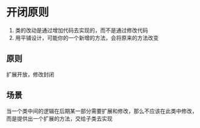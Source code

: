 # 开闭原则

1. 类的改动是通过增加代码去实现的，而不是通过修改代码
2. 用平铺设计，可能你的一个新增的方法，会将原来的方法改变

## 原则
扩展开放，修改封闭

## 场景
当一个类中间的逻辑在后期某一部分需要扩展和修改，那么不应该在此类中修改，而是提供出一个扩展的方法，交给子类去实现